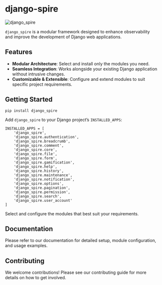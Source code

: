 # django-spire

![django_spire](https://i.imgur.com/NsiXyOX.png)

`django_spire` is a modular framework designed to enhance observability and improve the development of Django web applications.


## Features
- **Modular Architecture**: Select and install only the modules you need.
- **Seamless Integration**: Works alongside your existing Django application without intrusive changes.
- **Customizable & Extensible**: Configure and extend modules to suit specific project requirements.


## Getting Started
```
pip install django_spire
```

Add `django_spire` to your Django project’s `INSTALLED_APPS`:

```
INSTALLED_APPS = [
    'django_spire',
    'django_spire.authentication',
    'django_spire.breadcrumb',
    'django_spire.comment',
    'django_spire.core',
    'django_spire.file',
    'django_spire.form',
    'django_spire.gamification',
    'django_spire.help',
    'django_spire.history',
    'django_spire.maintenance',
    'django_spire.notification',
    'django_spire.options',
    'django_spire.pagination',
    'django_spire.permission',
    'django_spire.search',
    'django_spire.user_account'
]
```

Select and configure the modules that best suit your requirements.


## Documentation

Please refer to our documentation for detailed setup, module configuration, and usage examples.


## Contributing

We welcome contributions! Please see our contributing guide for more details on how to get involved.
